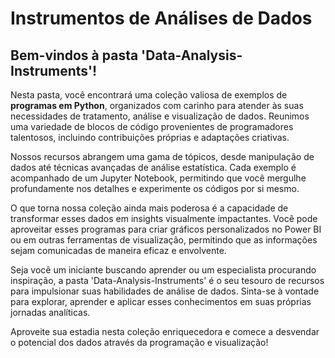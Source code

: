 # Instrumentos de Análises de Dados

## Bem-vindos à pasta 'Data-Analysis-Instruments'!

Nesta pasta, você encontrará uma coleção valiosa de exemplos de **programas em Python**, organizados com carinho para atender às suas necessidades de tratamento, análise e visualização de dados. Reunimos uma variedade de blocos de código provenientes de programadores talentosos, incluindo contribuições próprias e adaptações criativas.

Nossos recursos abrangem uma gama de tópicos, desde manipulação de dados até técnicas avançadas de análise estatística. Cada exemplo é acompanhado de um Jupyter Notebook, permitindo que você mergulhe profundamente nos detalhes e experimente os códigos por si mesmo.

O que torna nossa coleção ainda mais poderosa é a capacidade de transformar esses dados em insights visualmente impactantes. Você pode aproveitar esses programas para criar gráficos personalizados no Power BI ou em outras ferramentas de visualização, permitindo que as informações sejam comunicadas de maneira eficaz e envolvente.

Seja você um iniciante buscando aprender ou um especialista procurando inspiração, a pasta 'Data-Analysis-Instruments' é o seu tesouro de recursos para impulsionar suas habilidades de análise de dados. Sinta-se à vontade para explorar, aprender e aplicar esses conhecimentos em suas próprias jornadas analíticas.

Aproveite sua estadia nesta coleção enriquecedora e comece a desvendar o potencial dos dados através da programação e visualização!
